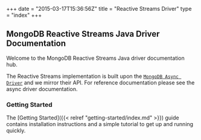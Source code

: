 +++
date = "2015-03-17T15:36:56Z"
title = "Reactive Streams Driver"
type = "index"
+++

## MongoDB Reactive Streams Java Driver Documentation

Welcome to the MongoDB Reactive Streams Java driver documentation hub.

The Reactive Streams implementation is built upon the 
[`MongoDB Async Driver`](http://mongodb.github.io/mongo-java-driver/3.1/driver-async) and we mirror their API. 
For reference documentation please see the async driver documentation.


### Getting Started

The [Getting Started]({{< relref "getting-started/index.md" >}}) guide contains installation instructions
and a simple tutorial to get up  and running quickly.

